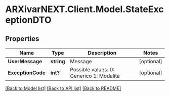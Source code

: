 # ARXivarNEXT.Client.Model.StateExceptionDTO
## Properties

Name | Type | Description | Notes
------------ | ------------- | ------------- | -------------
**UserMessage** | **string** | Message | [optional] 
**ExceptionCode** | **int?** | Possible values:  0: Generico  1: Modalità  | [optional] 

[[Back to Model list]](../README.md#documentation-for-models) [[Back to API list]](../README.md#documentation-for-api-endpoints) [[Back to README]](../README.md)

